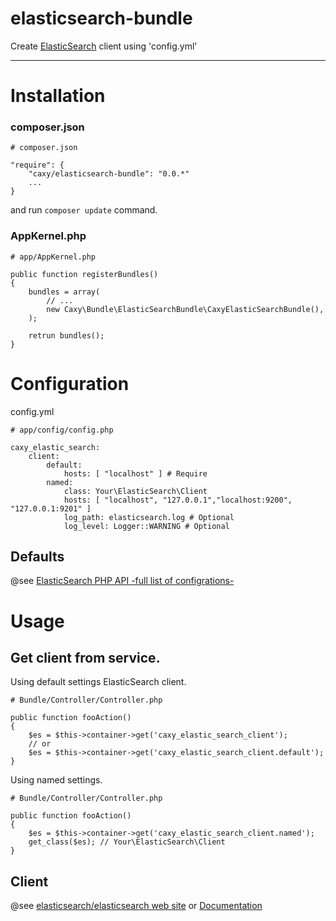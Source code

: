 elasticsearch-bundle
==========

Create [ElasticSearch](http://www.elasticsearch.org/) client using 'config.yml'

---

# Installation

### composer.json

    # composer.json
    
    "require": {
    	"caxy/elasticsearch-bundle": "0.0.*"
    	...
    }

and run `composer update` command.

### AppKernel.php

    # app/AppKernel.php
    
    public function registerBundles()
    {
        bundles = array(
            // ...
            new Caxy\Bundle\ElasticSearchBundle\CaxyElasticSearchBundle(),
        );
        
        retrun bundles();
    }


# Configuration

config.yml

    # app/config/config.php
    
    caxy_elastic_search:
        client:
            default:
                hosts: [ "localhost" ] # Require
            named:
                class: Your\ElasticSearch\Client
                hosts: [ "localhost", "127.0.0.1","localhost:9200", "127.0.0.1:9201" ]
                log_path: elasticsearch.log # Optional
                log_level: Logger::WARNING # Optional

## Defaults

@see [ElasticSearch PHP API -full list of configrations-](http://www.elasticsearch.org/guide/en/elasticsearch/client/php-api/current/_configuration.html#_full_list_of_configurations)

# Usage

## Get client from service.

Using default settings ElasticSearch client.

    # Bundle/Controller/Controller.php

	public function fooAction()
    {
        $es = $this->container->get('caxy_elastic_search_client');
        // or
        $es = $this->container->get('caxy_elastic_search_client.default');
    }

Using named settings. 

    # Bundle/Controller/Controller.php

	public function fooAction()
    {
        $es = $this->container->get('caxy_elastic_search_client.named');
        get_class($es); // Your\ElasticSearch\Client
    }

## Client

@see [elasticsearch/elasticsearch web site](https://github.com/elasticsearch/elasticsearch-php) or [Documentation](http://www.elasticsearch.org/guide/en/elasticsearch/client/php-api/current/index.html)
